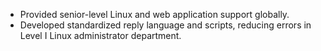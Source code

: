 
- Provided senior-level Linux and web application support globally.
- Developed standardized reply language and scripts, reducing errors in Level I Linux administrator department.
    